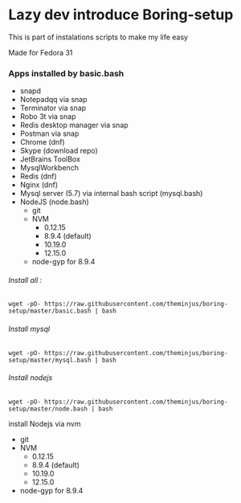 # Lazy dev introduce Boring-setup 

This is part of instalations scripts to make my life easy

Made for Fedora 31



### Apps installed by basic.bash

* snapd
* Notepadqq via snap
* Terminator via snap
* Robo 3t via snap
* Redis desktop manager via snap
* Postman via snap
* Chrome  (dnf)
* Skype (download repo)
* JetBrains ToolBox 
* MysqlWorkbench
* Redis (dnf)
* Nginx (dnf)
* Mysql server (5.7) via internal bash script (mysql.bash)
* NodeJS (node.bash)
  * git
  * NVM
    * 0.12.15
    * 8.9.4 (default)
    * 10.19.0
    * 12.15.0
  * node-gyp for 8.9.4
    

###### Install all : 
```
wget -pO- https://raw.githubusercontent.com/theminjus/boring-setup/master/basic.bash | bash
```
###### Install mysql 
```
wget -pO- https://raw.githubusercontent.com/theminjus/boring-setup/master/mysql.bash | bash
```
###### Install nodejs
```
wget -pO- https://raw.githubusercontent.com/theminjus/boring-setup/master/node.bash | bash
```




install Nodejs via nvm 
* git
* NVM
  * 0.12.15
  * 8.9.4 (default)
  * 10.19.0
  * 12.15.0
* node-gyp for 8.9.4




